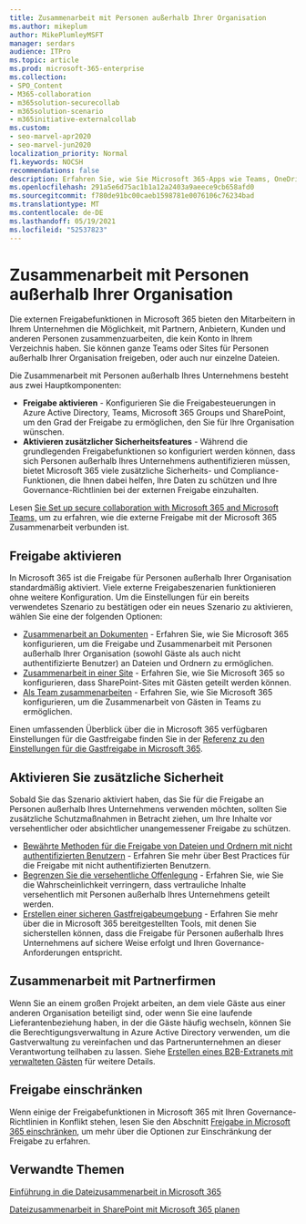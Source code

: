 ```yaml
---
title: Zusammenarbeit mit Personen außerhalb Ihrer Organisation
ms.author: mikeplum
author: MikePlumleyMSFT
manager: serdars
audience: ITPro
ms.topic: article
ms.prod: microsoft-365-enterprise
ms.collection:
- SPO_Content
- M365-collaboration
- m365solution-securecollab
- m365solution-scenario
- m365initiative-externalcollab
ms.custom:
- seo-marvel-apr2020
- seo-marvel-jun2020
localization_priority: Normal
f1.keywords: NOCSH
recommendations: false
description: Erfahren Sie, wie Sie Microsoft 365-Apps wie Teams, OneDrive und SharePoint für die Zusammenarbeit mit Personen außerhalb Ihres Unternehmens konfigurieren.
ms.openlocfilehash: 291a5e6d75ac1b1a12a2403a9aeece9cb658afd0
ms.sourcegitcommit: f780de91bc00caeb1598781e0076106c76234bad
ms.translationtype: MT
ms.contentlocale: de-DE
ms.lasthandoff: 05/19/2021
ms.locfileid: "52537823"
---
```

# <a name="collaborating-with-people-outside-your-organization"></a>Zusammenarbeit mit Personen außerhalb Ihrer Organisation

Die externen Freigabefunktionen in Microsoft 365 bieten den Mitarbeitern in Ihrem Unternehmen die Möglichkeit, mit Partnern, Anbietern, Kunden und anderen Personen zusammenzuarbeiten, die kein Konto in Ihrem Verzeichnis haben. Sie können ganze Teams oder Sites für Personen außerhalb Ihrer Organisation freigeben, oder auch nur einzelne Dateien.

Die Zusammenarbeit mit Personen außerhalb Ihres Unternehmens besteht aus zwei Hauptkomponenten:

- **Freigabe aktivieren** - Konfigurieren Sie die Freigabesteuerungen in Azure Active Directory, Teams, Microsoft 365 Groups und SharePoint, um den Grad der Freigabe zu ermöglichen, den Sie für Ihre Organisation wünschen.
- **Aktivieren zusätzlicher Sicherheitsfeatures** - Während die grundlegenden Freigabefunktionen so konfiguriert werden können, dass sich Personen außerhalb Ihres Unternehmens authentifizieren müssen, bietet Microsoft 365 viele zusätzliche Sicherheits- und Compliance-Funktionen, die Ihnen dabei helfen, Ihre Daten zu schützen und Ihre Governance-Richtlinien bei der externen Freigabe einzuhalten.

Lesen [Sie Set up secure collaboration with Microsoft 365 and Microsoft Teams,](/microsoft-365/solutions/setup-secure-collaboration-with-teams) um zu erfahren, wie die externe Freigabe mit der Microsoft 365 Zusammenarbeit verbunden ist.

## <a name="enable-sharing"></a>Freigabe aktivieren

In Microsoft 365 ist die Freigabe für Personen außerhalb Ihrer Organisation standardmäßig aktiviert. Viele externe Freigabeszenarien funktionieren ohne weitere Konfiguration. Um die Einstellungen für ein bereits verwendetes Szenario zu bestätigen oder ein neues Szenario zu aktivieren, wählen Sie eine der folgenden Optionen:

- [Zusammenarbeit an Dokumenten](collaborate-on-documents.md) - Erfahren Sie, wie Sie Microsoft 365 konfigurieren, um die Freigabe und Zusammenarbeit mit Personen außerhalb Ihrer Organisation (sowohl Gäste als auch nicht authentifizierte Benutzer) an Dateien und Ordnern zu ermöglichen.
- [Zusammenarbeit in einer Site](collaborate-in-site.md) - Erfahren Sie, wie Sie Microsoft 365 so konfigurieren, dass SharePoint-Sites mit Gästen geteilt werden können.
- [Als Team zusammenarbeiten](collaborate-as-team.md) - Erfahren Sie, wie Sie Microsoft 365 konfigurieren, um die Zusammenarbeit von Gästen in Teams zu ermöglichen.

Einen umfassenden Überblick über die in Microsoft 365 verfügbaren Einstellungen für die Gastfreigabe finden Sie in der [Referenz zu den Einstellungen für die Gastfreigabe in Microsoft 365](microsoft-365-guest-settings.md).

## <a name="enable-additional-security"></a>Aktivieren Sie zusätzliche Sicherheit

Sobald Sie das Szenario aktiviert haben, das Sie für die Freigabe an Personen außerhalb Ihres Unternehmens verwenden möchten, sollten Sie zusätzliche Schutzmaßnahmen in Betracht ziehen, um Ihre Inhalte vor versehentlicher oder absichtlicher unangemessener Freigabe zu schützen.

- [Bewährte Methoden für die Freigabe von Dateien und Ordnern mit nicht authentifizierten Benutzern](best-practices-anonymous-sharing.md) - Erfahren Sie mehr über Best Practices für die Freigabe mit nicht authentifizierten Benutzern.
- [Begrenzen Sie die versehentliche Offenlegung](share-limit-accidental-exposure.md) - Erfahren Sie, wie Sie die Wahrscheinlichkeit verringern, dass vertrauliche Inhalte versehentlich mit Personen außerhalb Ihres Unternehmens geteilt werden.
- [Erstellen einer sicheren Gastfreigabeumgebung](create-secure-guest-sharing-environment.md) - Erfahren Sie mehr über die in Microsoft 365 bereitgestellten Tools, mit denen Sie sicherstellen können, dass die Freigabe für Personen außerhalb Ihres Unternehmens auf sichere Weise erfolgt und Ihren Governance-Anforderungen entspricht.

## <a name="collaborate-with-partner-companies"></a>Zusammenarbeit mit Partnerfirmen

Wenn Sie an einem großen Projekt arbeiten, an dem viele Gäste aus einer anderen Organisation beteiligt sind, oder wenn Sie eine laufende Lieferantenbeziehung haben, in der die Gäste häufig wechseln, können Sie die Berechtigungsverwaltung in Azure Active Directory verwenden, um die Gastverwaltung zu vereinfachen und das Partnerunternehmen an dieser Verantwortung teilhaben zu lassen. Siehe [Erstellen eines B2B-Extranets mit verwalteten Gästen](b2b-extranet.md) für weitere Details.

## <a name="limit-sharing"></a>Freigabe einschränken

Wenn einige der Freigabefunktionen in Microsoft 365 mit Ihren Governance-Richtlinien in Konflikt stehen, lesen Sie den Abschnitt [Freigabe in Microsoft 365 einschränken](microsoft-365-limit-sharing.md), um mehr über die Optionen zur Einschränkung der Freigabe zu erfahren.

## <a name="related-topics"></a>Verwandte Themen

[Einführung in die Dateizusammenarbeit in Microsoft 365](/sharepoint/intro-to-file-collaboration)

[Dateizusammenarbeit in SharePoint mit Microsoft 365 planen](/sharepoint/deploy-file-collaboration)
